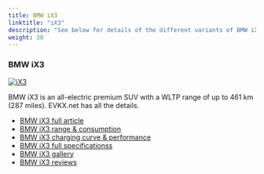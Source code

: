 ```yaml
---
title: BMW iX3
linktitle: "iX3"
description: "See below for details of the different variants of BMW iX3"
weight: 30
---
```

### BMW iX3

<a href="ix3/"><img src="https://media.evkx.net/multimedia/models/bmw/ix3/ix3/main_1_st.jpg" class="img-fluid" alt="iX3" ></a>

BMW iX3 is an all-electric premium SUV with a WLTP range of up to 461 km (287 miles). EVKX.net has all the details. 

- [BMW iX3 full article](ix3/)
- [BMW iX3 range & consumption](ix3/rangeandconsumption/)
- [BMW iX3 charging curve & performance](ix3/chargingcurve/)
- [BMW iX3 full specificationss](ix3/specifications/)
- [BMW iX3 gallery](ix3/gallery/)
- [BMW iX3 reviews](ix3/reviews/)

